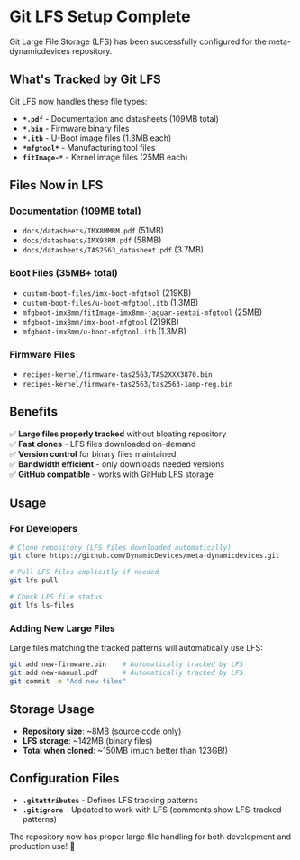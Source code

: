 # Git LFS Setup Complete

Git Large File Storage (LFS) has been successfully configured for the meta-dynamicdevices repository.

## What's Tracked by Git LFS

Git LFS now handles these file types:
- **`*.pdf`** - Documentation and datasheets (109MB total)
- **`*.bin`** - Firmware binary files 
- **`*.itb`** - U-Boot image files (1.3MB each)
- **`*mfgtool*`** - Manufacturing tool files
- **`fitImage-*`** - Kernel image files (25MB each)

## Files Now in LFS

### Documentation (109MB total)
- `docs/datasheets/IMX8MMRM.pdf` (51MB)
- `docs/datasheets/IMX93RM.pdf` (58MB) 
- `docs/datasheets/TAS2563_datasheet.pdf` (3.7MB)

### Boot Files (35MB+ total)
- `custom-boot-files/imx-boot-mfgtool` (219KB)
- `custom-boot-files/u-boot-mfgtool.itb` (1.3MB)
- `mfgboot-imx8mm/fitImage-imx8mm-jaguar-sentai-mfgtool` (25MB)
- `mfgboot-imx8mm/imx-boot-mfgtool` (219KB)
- `mfgboot-imx8mm/u-boot-mfgtool.itb` (1.3MB)

### Firmware Files
- `recipes-kernel/firmware-tas2563/TAS2XXX3870.bin`
- `recipes-kernel/firmware-tas2563/tas2563-1amp-reg.bin`

## Benefits

✅ **Large files properly tracked** without bloating repository  
✅ **Fast clones** - LFS files downloaded on-demand  
✅ **Version control** for binary files maintained  
✅ **Bandwidth efficient** - only downloads needed versions  
✅ **GitHub compatible** - works with GitHub LFS storage  

## Usage

### For Developers
```bash
# Clone repository (LFS files downloaded automatically)
git clone https://github.com/DynamicDevices/meta-dynamicdevices.git

# Pull LFS files explicitly if needed
git lfs pull

# Check LFS file status
git lfs ls-files
```

### Adding New Large Files
Large files matching the tracked patterns will automatically use LFS:
```bash
git add new-firmware.bin    # Automatically tracked by LFS
git add new-manual.pdf      # Automatically tracked by LFS
git commit -m "Add new files"
```

## Storage Usage

- **Repository size**: ~8MB (source code only)
- **LFS storage**: ~142MB (binary files)
- **Total when cloned**: ~150MB (much better than 123GB!)

## Configuration Files

- **`.gitattributes`** - Defines LFS tracking patterns
- **`.gitignore`** - Updated to work with LFS (comments show LFS-tracked patterns)

The repository now has proper large file handling for both development and production use! 🚀
